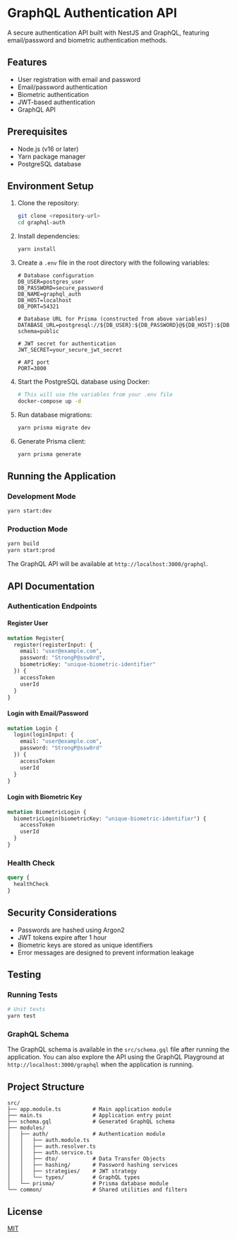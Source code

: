 # GraphQL Authentication API

A secure authentication API built with NestJS and GraphQL, featuring email/password and biometric authentication methods.

## Features

- User registration with email and password
- Email/password authentication
- Biometric authentication
- JWT-based authentication
- GraphQL API

## Prerequisites

- Node.js (v16 or later)
- Yarn package manager
- PostgreSQL database

## Environment Setup

1. Clone the repository:
   ```bash
   git clone <repository-url>
   cd graphql-auth
   ```

2. Install dependencies:
   ```bash
   yarn install
   ```


3. Create a `.env` file in the root directory with the following variables:
   ```
   # Database configuration
   DB_USER=postgres_user
   DB_PASSWORD=secure_password
   DB_NAME=graphql_auth
   DB_HOST=localhost
   DB_PORT=54321
   
   # Database URL for Prisma (constructed from above variables)
   DATABASE_URL=postgresql://${DB_USER}:${DB_PASSWORD}@${DB_HOST}:${DB_PORT}/${DB_NAME}?schema=public
   
   # JWT secret for authentication
   JWT_SECRET=your_secure_jwt_secret
   
   # API port
   PORT=3000
   ```

4. Start the PostgreSQL database using Docker:
   ```bash
   # This will use the variables from your .env file
   docker-compose up -d
   ```
5. Run database migrations:
   ```bash
   yarn prisma migrate dev 
   ```

6. Generate Prisma client:
   ```bash
   yarn prisma generate
   ```

## Running the Application

### Development Mode
```bash
yarn start:dev
```

### Production Mode
```bash
yarn build
yarn start:prod
```

The GraphQL API will be available at `http://localhost:3000/graphql`.

## API Documentation

### Authentication Endpoints

#### Register User
```graphql
mutation Register{
  register(registerInput: {
    email: "user@example.com",
    password: "StrongP@ssw0rd",
    biometricKey: "unique-biometric-identifier"
  }) {
    accessToken
    userId
  }
}
```

#### Login with Email/Password
```graphql
mutation Login {
  login(loginInput: {
    email: "user@example.com",
    password: "StrongP@ssw0rd"
  }) {
    accessToken
    userId
  }
}
```

#### Login with Biometric Key
```graphql
mutation BiometricLogin {
  biometricLogin(biometricKey: "unique-biometric-identifier") {
    accessToken
    userId
  }
}
```

### Health Check
```graphql
query {
  healthCheck
}
```

## Security Considerations

- Passwords are hashed using Argon2
- JWT tokens expire after 1 hour
- Biometric keys are stored as unique identifiers
- Error messages are designed to prevent information leakage

## Testing

### Running Tests
```bash
# Unit tests
yarn test
```

### GraphQL Schema

The GraphQL schema is available in the `src/schema.gql` file after running the application. You can also explore the API using the GraphQL Playground at `http://localhost:3000/graphql` when the application is running.

## Project Structure

```
src/
├── app.module.ts          # Main application module
├── main.ts                # Application entry point
├── schema.gql             # Generated GraphQL schema
├── modules/
│   ├── auth/              # Authentication module
│   │   ├── auth.module.ts
│   │   ├── auth.resolver.ts
│   │   ├── auth.service.ts
│   │   ├── dto/           # Data Transfer Objects
│   │   ├── hashing/       # Password hashing services
│   │   ├── strategies/    # JWT strategy
│   │   └── types/         # GraphQL types
│   └── prisma/            # Prisma database module
└── common/                # Shared utilities and filters
```

## License

[MIT](LICENSE)
